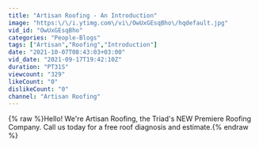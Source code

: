 ```yaml
---
title: "Artisan Roofing - An Introduction"
image: "https:\/\/i.ytimg.com\/vi\/OwUxGEsqBho\/hqdefault.jpg"
vid_id: "OwUxGEsqBho"
categories: "People-Blogs"
tags: ["Artisan","Roofing","Introduction"]
date: "2021-10-07T08:43:03+03:00"
vid_date: "2021-09-17T19:42:10Z"
duration: "PT31S"
viewcount: "329"
likeCount: "0"
dislikeCount: "0"
channel: "Artisan Roofing"
---
```

{% raw %}Hello! We're Artisan Roofing, the Triad's NEW Premiere Roofing Company. Call us today for a free roof diagnosis and estimate.{% endraw %}
